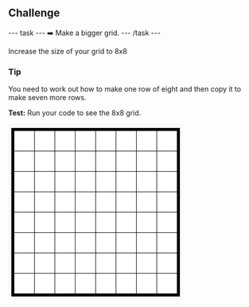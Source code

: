 <h2 class="c-project-heading--task">Challenge</h2>

--- task ---
➡️ Make a bigger grid.
--- /task --- 

Increase the size of your grid to 8x8

<div class="c-project-callout c-project-callout--tip">

### Tip
You need to work out how to make one row of eight and then copy it to make seven more rows.
</div>

**Test:** Run your code to see the 8x8 grid.

![An 8x8 grid of squares (pixels) with a thick black border and thin inner borders](images/pixel-art-grid-8.png)